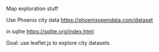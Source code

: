 Map exploration stuff

Use Phoenix city data
https://phoenixopendata.com/dataset

in sqlite
https://sqlite.org/index.html

Goal:
    use leaflet.js to explore city datasets